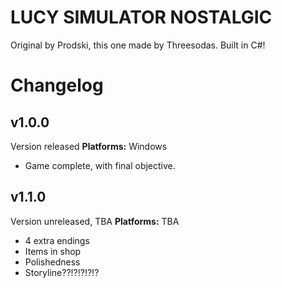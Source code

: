 # LUCY SIMULATOR NOSTALGIC
Original by Prodski, this one made by Threesodas.
Built in C#!

# Changelog

## v1.0.0
Version released
**Platforms:** Windows

- Game complete, with final objective.

## v1.1.0
Version unreleased, TBA
**Platforms:** TBA

- 4 extra endings
- Items in shop
- Polishedness
- Storyline??!?!?!?!?
